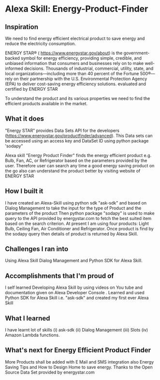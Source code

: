 # Alexa Skill: Energy-Product-Finder

## Inspiration
We need to find energy efficient electrical product to save energy and reduce the electricity consumption.

ENERGY STAR® ( https://www.energystar.gov/about) is the government-backed symbol for energy efficiency, providing simple, credible, and unbiased information that consumers and businesses rely on to make well-informed decisions. Thousands of industrial, commercial, utility, state, and local organizations—including more than 40 percent of the Fortune 500®—rely on their partnership with the U.S. Environmental Protection Agency (EPA) to deliver cost-saving energy efficiency solutions. evaluated and certified by ENERGY STAR 

To understand the product and its various properties we need to find the efficient products available in the market. 

## What it does
 "Energy STAR" provides Data Sets API for the developers (https://www.energystar.gov/productfinder/advanced). This
Data sets can be accessed using an access key and DataSet ID using python package 'sodapy"

Alexa skill   "Energy Product Finder" finds the energy efficient product e.g. Bulb, Fan, AC, or Refrigerator based on the parameters provided by the user. Therefore user can search any time a good energy saving product on the go also can understand the product better by visiting website of ENERGY STAR

## How I built it
I have created an Alexa-Skill using python sdk  "ask-sdk" and based on Dialog Management  to take the input for the type of Product and the parameters of the product
Then python package "sodapy" is used to make query to the API provided  by energystar.com  to fetch the best suited item based on the search criterion. At present I am using four products: Light Bulb, Ceiling Fan, Air Conditioner and Refrigerator.   Once product is find by the sodapy query then details of product is returned by Alexa Skill. 
 
## Challenges I ran into

Using Alexa Skill Dialog Management and Python SDK for Alexa Skill. 

## Accomplishments that I'm proud of

I self learned Developing Alexa Skill by using videos on You tube and documentation given on Alexa Developer Console . Learned and used Python SDK for Alexa Skill i.e. "ask-sdk" and created my first ever Alexa Skill

## What I learned

I have learnt lot of skills (i) ask-sdk  (ii) Dialog Management (iii) Slots  (iv) Amazon Lambda functions.

## What's next for Energy Efficient Product Finder

More Products shall be added with E Mail and SMS integration also Energy Saving Tips and How to Design
Home to save energy. Thanks to the Open Source Data Set provided by energystar.com
